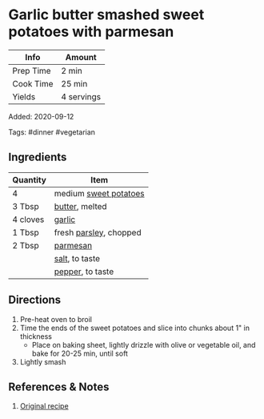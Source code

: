 # Garlic butter smashed sweet potatoes with parmesan

| Info      | Amount     |
| --------- | ---------- |
| Prep Time | 2 min      |
| Cook Time | 25 min     |
| Yields    | 4 servings |

Added: 2020-09-12

Tags: #dinner #vegetarian

## Ingredients

| Quantity | Item                                                       |
| -------- | ---------------------------------------------------------- |
| 4        | medium [sweet potatoes](../_ingredients/sweet-potatoes.md) |
| 3 Tbsp   | [butter](../_ingredients/butter.md), melted                |
| 4 cloves | [garlic](../_ingredients/garlic.md)                        |
| 1 Tbsp   | fresh [parsley](../_ingredients/parsley.md), chopped       |
| 2 Tbsp   | [parmesan](../_ingredients/parmesan.md)                    |
|          | [salt](../_ingredients/salt.md), to taste                  |
|          | [pepper](../_ingredients/pepper.md), to taste              |

## Directions

1. Pre-heat oven to broil
2. Time the ends of the sweet potatoes and slice into chunks about 1" in thickness
    * Place on baking sheet, lightly drizzle with olive or vegetable oil, and bake for 20-25 min, until soft
3. Lightly smash

## References & Notes

1. [Original recipe](https://cafedelites.com/wprm_print/40378)
